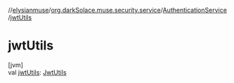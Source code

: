 //[elysianmuse](../../../index.md)/[org.darkSolace.muse.security.service](../index.md)/[AuthenticationService](index.md)
/[jwtUtils](jwt-utils.md)

# jwtUtils

[jvm]\
val [jwtUtils](jwt-utils.md): [JwtUtils](../-jwt-utils/index.md)
